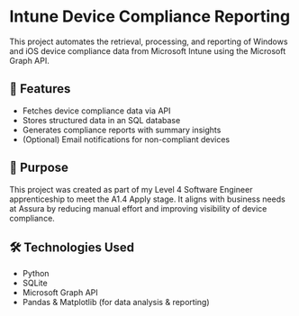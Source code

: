 # Intune Device Compliance Reporting

This project automates the retrieval, processing, and reporting of Windows and iOS device compliance data from Microsoft Intune using the Microsoft Graph API.

## 🔧 Features
- Fetches device compliance data via API
- Stores structured data in an SQL database
- Generates compliance reports with summary insights
- (Optional) Email notifications for non-compliant devices

## 💼 Purpose
This project was created as part of my Level 4 Software Engineer apprenticeship to meet the A1.4 Apply stage. It aligns with business needs at Assura by reducing manual effort and improving visibility of device compliance.

## 🛠 Technologies Used
- Python
- SQLite
- Microsoft Graph API
- Pandas & Matplotlib (for data analysis & reporting)



